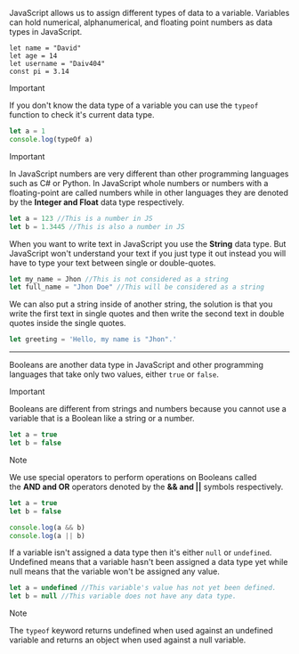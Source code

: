 JavaScript allows us to assign different types of data to a variable. Variables can hold numerical, alphanumerical, and floating point numbers as data types in JavaScript.

```JS
let name = "David"
let age = 14
let username = "Daiv404"
const pi = 3.14
```

> [!IMPORTANT]
> If you don't know the data type of a variable you can use the `typeof` function to check it's current data type.

```jsx
let a = 1
console.log(typeOf a)
```

>[!IMPORTANT]
>In JavaScript numbers are very different than other programming languages such as C# or Python. In JavaScript whole numbers or numbers with a floating-point are called numbers while in other languages they are denoted by the **Integer and Float** data type respectively.

```jsx
let a = 123 //This is a number in JS
let b = 1.3445 //This is also a number in JS
```

When you want to write text in JavaScript you use the **String** data type. But JavaScript won't understand your text if you just type it out instead you will have to type your text between single or double-quotes.

```jsx
let my_name = Jhon //This is not considered as a string
let full_name = "Jhon Doe" //This will be considered as a string
```

We can also put a string inside of another string, the solution is that you write the first text in single quotes and then write the second text in double quotes inside the single quotes. 

```jsx
let greeting = 'Hello, my name is "Jhon".'
```

---
Booleans are another data type in JavaScript and other programming languages that take only two values, either `true` or `false`. 

> [!IMPORTANT]
> Booleans are different from strings and numbers because you cannot use a variable that is a Boolean like a string or a number.

```jsx
let a = true
let b = false
```

>[!NOTE]
>We use special operators to perform operations on Booleans called the **AND and OR** operators denoted by the **&& and ||** symbols respectively.

```jsx
let a = true
let b = false

console.log(a && b)
console.log(a || b)
```

If a variable isn't assigned a data type then it's either `null` or `undefined`. Undefined means that a variable hasn't been assigned a data type yet while null means that the variable won't be assigned any value.

```jsx
let a = undefined //This variable's value has not yet been defined.
let b = null //This variable does not have any data type.
```

> [!NOTE]
> The `typeof` keyword returns undefined when used against an undefined variable and returns an object when used against a null variable.